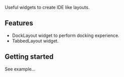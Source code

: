 Useful widgets to create IDE like layouts.

## Features

- DockLayout widget to perform docking experience.
- TabbedLayout widget.

## Getting started

See example...

